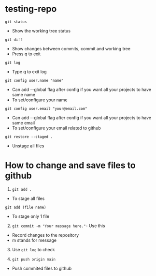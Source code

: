 # testing-repo

`git status`

- Show the working tree status

`git diff`

- Show changes between commits, commit and working tree
- Press q to exit

`git log`

- Type q to exit log

`git config user.name "name"`

- Can add --global flag after config if you want all your projects to have same name
- To set/configure your name

`git config user.email "your@email.com"`

- Can add --global flag after config if you want all your projects to have same email
- To set/configure your email related to github

`git restore --staged .`

- Unstage all files

<h1>How to change and save files to github</h1>

1. `git add .`

- To stage all files

`git add (file name)`

- To stage only 1 file

2. `git commit -m "Your message here."`- Use this

- Record changes to the repository
- m stands for message

3. Use `git log` to check

4. `git push origin main`

- Push commited files to github
